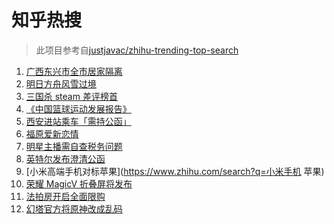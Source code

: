 # 知乎热搜

> 此项目参考自[justjavac/zhihu-trending-top-search](https://github.com/justjavac/zhihu-trending-top-search/blob/main/utils.ts)

<!-- BEGIN -->
  <!-- 最后更新时间:Thu Dec 23 2021 23:11:49 GMT+0000 (Coordinated Universal Time) -->
  1. [广西东兴市全市居家隔离](https://www.zhihu.com/search?q=东兴市居家隔离)
1. [明日方舟风雪过境](https://www.zhihu.com/search?q=明日方舟)
1. [三国杀 steam 差评榜首](https://www.zhihu.com/search?q=三国杀)
1. [《中国篮球运动发展报告》](https://www.zhihu.com/search?q=中国篮球)
1. [西安进站乘车「需持公函」](https://www.zhihu.com/search?q=西安火车站)
1. [福原爱新恋情](https://www.zhihu.com/search?q=福原爱)
1. [明星主播需自查税务问题](https://www.zhihu.com/search?q=主播自查税务问题)
1. [英特尔发布澄清公函](https://www.zhihu.com/search?q=英特尔)
1. [小米高端手机对标苹果](https://www.zhihu.com/search?q=小米手机 苹果)
1. [荣耀 MagicV 折叠屏将发布](https://www.zhihu.com/search?q=荣耀折叠屏)
1. [法拍房开启全面限购](https://www.zhihu.com/search?q=法拍房)
1. [幻塔官方将原神改成乱码](https://www.zhihu.com/search?q=原神)
  <!-- END -->